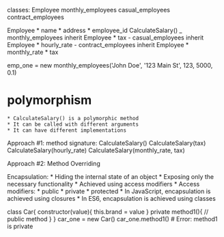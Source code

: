 classes:
Employee
monthly_employees
casual_employees
contract_employees

Employee
        * name
        * address
        * employee_id
        CalculateSalary()
    _ monthly_employees inherit Employee
        * tax
    - casual_employees inherit Employee
        * hourly_rate
    - contract_employees inherit Employee
        * monthly_rate
        * tax

emp_one = new monthly_employees('John Doe', '123 Main St', 123, 5000, 0.1)

# polymorphism
    * CalculateSalary() is a polymorphic method
    * It can be called with different arguments
    * It can have different implementations
Approach #1: method signature:
    CalculateSalary()
    CalculateSalary(tax)
    CalculateSalary(hourly_rate)
    CalculateSalary(monthly_rate, tax)

Approach #2: Method Overriding


Encapsulation: 
    * Hiding the internal state of an object
    * Exposing only the necessary functionality
    * Achieved using access modifiers
    * Access modifiers:
        * public
        * private
        * protected
    * In JavaScript, encapsulation is achieved using closures
    * In ES6, encapsulation is achieved using classes

class Car{
    constructor(value){
        this.brand = value
    }
    private method1(){
        // public method
    }
}
car_one = new Car()
car_one.method1() # Error: method1 is private